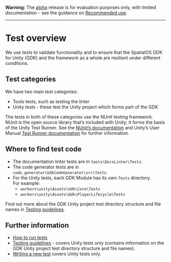 [google-docs-link]: https://docs.google.com/document/d/1VMK37eVnMy-CMNMjRE8tZGRniqq7SoRAbG9kZ5rIAgw/edit# (Please place reviews as comments into this document here)

**Warning:** The [alpha](https://docs.improbable.io/reference/latest/shared/release-policy#maturity-stages) release is for evaluation purposes only, with limited documentation - see the guidance on [Recommended use](https://github.com/spatialos/UnityGDK/blob/master/README.md#recommended-use).

-----

# Test overview

We use tests to validate functionality and to ensure that the SpatialOS GDK for Unity (GDK) and the framework as a whole are resilient under different conditions.

## Test categories

We have two main test categories:
- Tools tests, such as testing the linter
- Unity tests  - these test the Unity project which forms part of the GDK

The tests in both of these categories use the NUnit testing framework. NUnit is the open source library that’s included with Unity; it forms the basis of the Unity Test Runner. See the [NUnit’s documentation](https://github.com/nunit/docs/wiki/NUnit-Documentation) and Unity’s User Manual [Test Runner documentation](https://docs.unity3d.com/Manual/testing-editortestsrunner.html) for further information.

## Where to find test code

* The documentation linter tests are in  `tools\DocsLinter\Tests`.
* The code generator tests are in `code_generator\GdkCodeGenerator\src\Tests`.
* For the Unity tests, each GDK Module has its own `Tests` directory.<br/>
For example:
  - `workers\unity\Assets\Gdk\Core\Tests`
  - `workers\unity\Assets\Gdk\PlayerLifecycle\Tests`

Find out more about the GDK Unity project test directory structure and file names in [Testing guidelines]({{urlRoot}}/content/testing/testing-guidelines.md#test-directory-structure-and-file-names).

## Further information

* [How to run tests]({{urlRoot}}/content/testing/how-to-run-tests)
* [Testing guidelines]({{urlRoot}}/content/testing/testing-guidelines) - covers Unity tests only (contains information on the GDK Unity project test directory structure and file names).
* [Writing a new test]({{urlRoot}}/content/testing/writing-a-new-unit-test) covers Unity tests only.

[//]: # (Editorial review status: Full review 2018-07-13)
